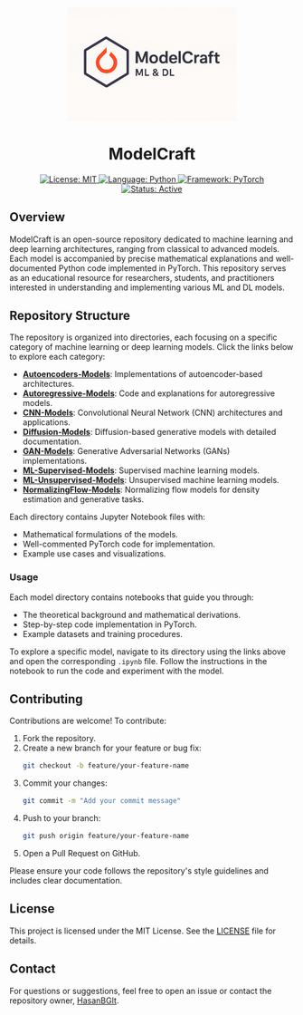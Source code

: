 
<p align="center">
  <img src="./logo.png" alt="ModelCraft Logo" width="300"/>
</p>

<h1 align="center">ModelCraft</h1>

<p align="center">
  <a href="https://opensource.org/licenses/MIT">
    <img src="https://img.shields.io/badge/License-MIT-yellow.svg" alt="License: MIT"/>
  </a>
  <a href="https://www.python.org/">
    <img src="https://img.shields.io/badge/Language-Python-blue.svg" alt="Language: Python"/>
  </a>
  <a href="https://pytorch.org/">
    <img src="https://img.shields.io/badge/Framework-PyTorch-orange.svg" alt="Framework: PyTorch"/>
  </a>
  <a href="https://github.com/HasanBGIt/ModelCraft">
    <img src="https://img.shields.io/badge/Status-Active-green.svg" alt="Status: Active"/>
  </a>
</p>

## Overview

ModelCraft is an open-source repository dedicated to machine learning and deep learning architectures, ranging from classical to advanced models. Each model is accompanied by precise mathematical explanations and well-documented Python code implemented in PyTorch. This repository serves as an educational resource for researchers, students, and practitioners interested in understanding and implementing various ML and DL models.

## Repository Structure

The repository is organized into directories, each focusing on a specific category of machine learning or deep learning models. Click the links below to explore each category:

- [**Autoencoders-Models**](./Autoencoders-Models): Implementations of autoencoder-based architectures.
- [**Autoregressive-Models**](./Autoregressive-Models): Code and explanations for autoregressive models.
- [**CNN-Models**](./CNN-Models): Convolutional Neural Network (CNN) architectures and applications.
- [**Diffusion-Models**](./Diffusion-Models): Diffusion-based generative models with detailed documentation.
- [**GAN-Models**](./GAN-Models): Generative Adversarial Networks (GANs) implementations.
- [**ML-Supervised-Models**](./ML-Supervised-Models): Supervised machine learning models.
- [**ML-Unsupervised-Models**](./ML-Unsupervised-Models): Unsupervised machine learning models.
- [**NormalizingFlow-Models**](./NormalizingFlow-Models): Normalizing flow models for density estimation and generative tasks.

Each directory contains Jupyter Notebook files with:
- Mathematical formulations of the models.
- Well-commented PyTorch code for implementation.
- Example use cases and visualizations.

### Usage

Each model directory contains notebooks that guide you through:
- The theoretical background and mathematical derivations.
- Step-by-step code implementation in PyTorch.
- Example datasets and training procedures.

To explore a specific model, navigate to its directory using the links above and open the corresponding `.ipynb` file. Follow the instructions in the notebook to run the code and experiment with the model.

## Contributing

Contributions are welcome! To contribute:
1. Fork the repository.
2. Create a new branch for your feature or bug fix:
   ```bash
   git checkout -b feature/your-feature-name
   ```
3. Commit your changes:
   ```bash
   git commit -m "Add your commit message"
   ```
4. Push to your branch:
   ```bash
   git push origin feature/your-feature-name
   ```
5. Open a Pull Request on GitHub.

Please ensure your code follows the repository's style guidelines and includes clear documentation.

## License

This project is licensed under the MIT License. See the [LICENSE](LICENSE) file for details.

## Contact

For questions or suggestions, feel free to open an issue or contact the repository owner, [HasanBGIt](https://github.com/HasanBGIt).
